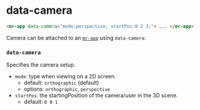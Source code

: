 # data-camera

```html
<mr-app data-camera="mode:perspective; startPos:0 2 3;"> ... </mr-app>
```

Camera can be attached to an [`mr-app`](/doc/mr-app) using `data-camera`:

### `data-camera`
Specifies the camera setup.

- `mode`:  type when viewing on a 2D screen.
  - default: `orthographic` (default)
  - options: `orthographic`, `perspective`
- `startPos`: the startingPosition of the camera/user in the 3D scene.
  - default: `0 0 1`
